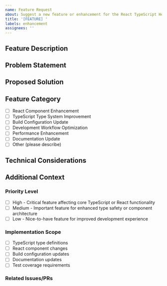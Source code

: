 ```yaml
---
name: Feature Request
about: Suggest a new feature or enhancement for the React TypeScript Hello World application
title: '[FEATURE] '
labels: enhancement
assignees: ''
---
```


## Feature Description
<!-- Provide a clear and concise description of the feature you'd like to see implemented. Focus on how it relates to TypeScript type safety and React component architecture. -->

## Problem Statement
<!-- Describe the problem this feature would solve. Include any TypeScript or React-specific challenges that are currently faced. -->

## Proposed Solution
<!-- Detail your proposed implementation, including considerations for:
- TypeScript types and interfaces
- React component structure
- Integration with existing components
- Type safety implications -->

## Feature Category
<!-- Select the most appropriate category for this feature request -->
- [ ] React Component Enhancement
- [ ] TypeScript Type System Improvement
- [ ] Build Configuration Update
- [ ] Development Workflow Optimization
- [ ] Performance Enhancement
- [ ] Documentation Update
- [ ] Other (please describe)

## Technical Considerations
<!-- Provide technical details addressing:
- Required TypeScript types and interfaces
- React component architecture changes
- Performance implications
- Build process impact
- Testing requirements -->

## Additional Context
<!-- Add any other context, mockups, or examples about the feature request here. This section is optional but encouraged for better understanding of the request. -->

### Priority Level
<!-- Select the priority level for this feature -->
- [ ] High - Critical feature affecting core TypeScript or React functionality
- [ ] Medium - Important feature for enhanced type safety or component architecture
- [ ] Low - Nice-to-have feature for improved development experience

### Implementation Scope
<!-- Outline the scope of changes required -->
- [ ] TypeScript type definitions
- [ ] React component changes
- [ ] Build configuration updates
- [ ] Documentation updates
- [ ] Test coverage requirements

### Related Issues/PRs
<!-- Link any related issues or pull requests -->